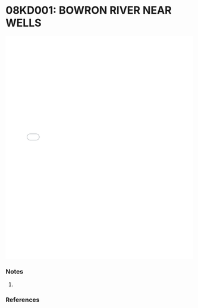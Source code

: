# 08KD001: BOWRON RIVER NEAR WELLS

<iframe src="/distribution_estimation/_static/stations/08KD001_fdc.html" width="100%" height="600" frameborder="0"></iframe>

### Notes
1. 

### References

